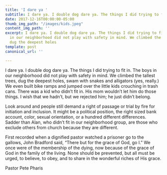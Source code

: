 ```yaml
---
title: 'I dare ya '
subtitle: I dare ya. I double dog dare ya. The things I did trying to fit in.
date: 2017-12-16T00:00:00-05:00
thumb_img_path: "/images/kids.jpeg"
content_img_path: ''
excerpt: I dare ya. I double dog dare ya. The things I did trying to fit in. The boys
  in our neighborhood did not play with safety in mind. We climbed the tallest trees,
  dug the deepest holes
template: post
canonical_url: ''

---
```

I dare ya. I double dog dare ya. The things I did trying to fit in. The boys in our neighborhood did not play with safety in mind. We climbed the tallest trees, dug the deepest holes, swam with snakes and alligators (yes, really.) We even built bike ramps and jumped over the little kids crouching in trash cans. There was a kid who didn’t fit in. His mom wouldn’t let him do those things. I wish that we hadn’t, but we rejected him; he just didn’t belong.

Look around and people still demand a right of passage or trial by fire for initiation and inclusion. It might be a political position, the right sized bank account, color, sexual orientation, or a hundred different differences. Sadder than Alan, who didn’t fit in our neighborhood group, are those who exclude others from church because they are different.

First recorded when a dignified pastor watched a prisoner go to the gallows, John Bradford said, “There but for the grace of God, go I.” We once were of the membership of the dying, now because of the grace of God in the family of the living. None should be prevented, but all must be urged, to believe, to obey, and to share in the wonderful riches of His grace.

Pastor Pete Pharis